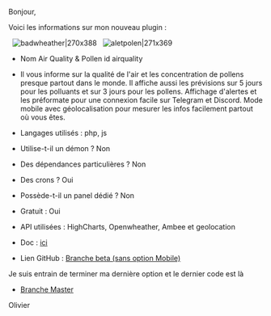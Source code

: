 Bonjour,

Voici les informations sur mon nouveau plugin :

&nbsp;  ![badwheather|270x388](upload://dd6EOoKgnfwDHB8X1gIc7u8zsP6.jpeg) &nbsp; ![aletpolen|271x369](upload://d9VYTofM6dU19sFPvJEYv6sNOJZ.jpeg) 

* Nom Air Quality & Pollen  id  airquality
* Il vous informe sur la qualité de l'air et les concentration de pollens presque partout dans le monde. Il affiche aussi les prévisions sur 5 jours pour les polluants et sur 3 jours pour les pollens. Affichage d'alertes et les préformate pour une connexion facile sur Telegram et Discord. Mode mobile avec géolocalisation pour mesurer les infos facilement partout où vous êtes. 

* Langages utilisés : php, js
* Utilise-t-il un démon ? Non
* Des dépendances particulières ? Non 
* Des crons ? Oui
* Possède-t-il un panel dédié ? Non
* Gratuit : Oui 
* API utilisées : HighCharts, Openwheather, Ambee et geolocation 
* Doc : [ici](https://github.com/OlivierMongeot/airquality/blob/Master/docs/index.md/)
* Lien GitHub : [Branche beta (sans option Mobile) ](https://github.com/OlivierMongeot/airquality/tree/beta)

Je suis entrain de terminer ma dernière option et le dernier code est là  

* [Branche Master ](https://github.com/OlivierMongeot/airquality/tree/Master)



Olivier 
